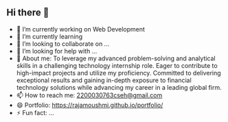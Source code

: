 ## Hi there 👋




- 🔭 I’m currently working on Web Development
- 🌱 I’m currently learning 
- 👯 I’m looking to collaborate on ...
- 🤔 I’m looking for help with ...
- 💬 About me: To leverage my advanced problem-solving and analytical skills in a challenging technology internship role. Eager to contribute to high-impact projects and utilize my proficiency. Committed       to delivering exceptional results and gaining in-depth exposure to financial technology solutions while advancing my career in a leading global firm.
- 📫 How to reach me: 2200030763cseh@gmail.com
- 😄 Portfolio: https://rajamoushmi.github.io/portfolio/
- ⚡ Fun fact: ...

